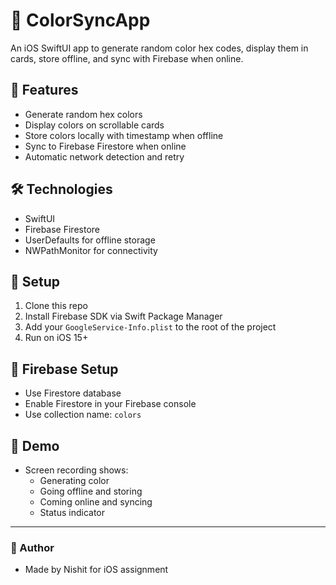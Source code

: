 # 🎨 ColorSyncApp

An iOS SwiftUI app to generate random color hex codes, display them in cards, store offline, and sync with Firebase when online.

## 🔧 Features
- Generate random hex colors
- Display colors on scrollable cards
- Store colors locally with timestamp when offline
- Sync to Firebase Firestore when online
- Automatic network detection and retry

## 🛠️ Technologies
- SwiftUI
- Firebase Firestore
- UserDefaults for offline storage
- NWPathMonitor for connectivity

## 📲 Setup
1. Clone this repo
2. Install Firebase SDK via Swift Package Manager
3. Add your `GoogleService-Info.plist` to the root of the project
4. Run on iOS 15+

## 🔗 Firebase Setup
- Use Firestore database
- Enable Firestore in your Firebase console
- Use collection name: `colors`

## 🎥 Demo
- Screen recording shows:
  - Generating color
  - Going offline and storing
  - Coming online and syncing
  - Status indicator

---

### 👤 Author
- Made by Nishit for iOS assignment
